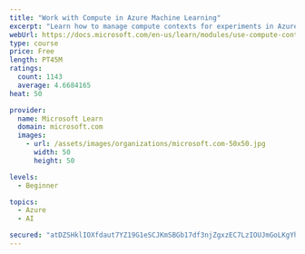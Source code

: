 ```yaml
---
title: "Work with Compute in Azure Machine Learning"
excerpt: "Learn how to manage compute contexts for experiments in Azure Machine Learning."
webUrl: https://docs.microsoft.com/en-us/learn/modules/use-compute-contexts-in-aml/
type: course
price: Free
length: PT45M
ratings:
  count: 1143
  average: 4.6684165
heat: 50

provider:
  name: Microsoft Learn
  domain: microsoft.com
  images:
    - url: /assets/images/organizations/microsoft.com-50x50.jpg
      width: 50
      height: 50

levels:
  - Beginner

topics:
  - Azure
  - AI

secured: "atDZSHklIOXfdaut7YZ19G1eSCJKmSBGb17df3njZgxzEC7LzIOUJmGoLKgYhjZbMmuUVre1JlfSfLeE4Cf0JIVy66TnF4vZyBfjJrmWiOS8iPRlOGV6j0+Bi5QDuvSSWHxD4OF6Zj0Qe9uf6kCEYGu2T/V5aGZq3voW2DBpdocrIHQzDQgHQu9mpv/OzkWIogsiYuh7AxHXzY2h08uqaKF/oVZsjI2MCP/2OxikHhxnly+lQSSuZpLdPf/qt/CIBD0t1U3yFC0aCMoVb/StJlNzxUIiMC/pctvA6v3d4slgZ8vOptwK4vg6A/FOkRcktvM4i1/Ejiz+MbMNxk2pq4zX/Up0x+ESDoPqUg81JkvbLF5G/e6AZzpCH22ayKRwgHPyk5N99OnoVJf2aynjDljsvnMyj5vem2kcr05cuPY=;kxb4ChY5FbtwauT8GKqKng=="
---
```


